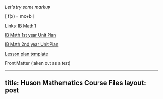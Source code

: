 
*Let's try some markup*

\[ f(x) = mx+b \]

Links: [IB Math 1](IB-math1-scope+sequence)

[IB Math 1st year Unit Plan](UP-IB1)

[IB Math 2nd year Unit Plan](UP-IB2)

[Lesson plan template](Lesson-plan-template)

Front Matter (taken out as a test)

---
title: Huson Mathematics Course Files
layout: post
---
